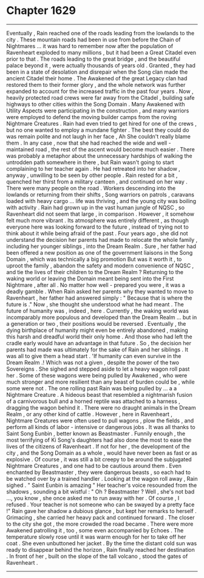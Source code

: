 
# Chapter 1629


---

Eventually , Rain reached one of the roads leading from the lowlands to the city . These mountain roads had been in use from before the Chain of Nightmares ... it was hard to remember now after the population of Ravenheart exploded to many millions , but it had been a Great Citadel even prior to that .
The roads leading to the great bridge , and the beautiful palace beyond it , were actually thousands of years old . Granted , they had been in a state of desolation and disrepair when the Song clan made the ancient Citadel their home .
The Awakened of the great Legacy clan had restored them to their former glory , and the whole network was further expanded to account for the increased traffic in the past four years .
Now , heavily protected road crews were far away from the Citadel , building safe highways to other cities within the Song Domain . Many Awakened with Utility Aspects were participating in the construction , and many warriors were employed to defend the moving builder camps from the roving Nightmare Creatures . Rain had even tried to get hired for one of the crews , but no one wanted to employ a mundane fighter .
The best they could do was remain polite and not laugh in her face ,
Ah
She couldn't really blame them . In any case , now that she had reached the wide and well - maintained road , the rest of the ascent would become much easier . There was probably a metaphor about the unnecessary hardships of walking the untrodden path somewhere in there , but Rain wasn't going to start complaining to her teacher again .
He had retreated into her shadow , anyway , unwilling to be seen by other people .
Rain rested for a bit , quenched her thirst from a military canteen , and continued on her way .
There were many people on the road . Workers descending into the lowlands or returning from their shifts , Song warriors on patrols , caravans loaded with heavy cargo ... life was thriving , and the young city was boiling with activity .
Rain had grown up in the vast human jungle of NQSC , so Ravenheart did not seem that large , in comparison . However , it somehow felt much more vibrant . Its atmosphere was entirely different , as though everyone here was looking forward to the future , instead of trying not to think about it while being afraid of the past .
Four years ago , she did not understand the decision her parents had made to relocate the whole family , including her younger siblings , into the Dream Realm . Sure , her father had been offered a new position as one of the government liaisons in the Song Domain , which was technically a big promotion
But was it worth it , to uproot the family , abandon the safety and modern convenience of NQSC , and tie the lives of their children to the Dream Realm ? Returning to the waking world or leaving the Domain meant being sent into the First Nightmare , after all . No matter how well - prepared you were , it was a deadly gamble .
When Rain asked her parents why they wanted to move to Ravenheart , her father had answered simply :
" Because that is where the future is ."
Now , she thought she understood what he had meant . The future of humanity was , indeed , here .
Currently , the waking world was incomparably more populous and developed than the Dream Realm ... but in a generation or two , their positions would be reversed . Eventually , the dying birthplace of humanity might even be entirely abandoned , making this harsh and dreadful world their only home .
And those who had left the cradle early would have an advantage in that future . So , the decision her parents had made was ultimately for the sake of Rain and her siblings . It was all to give them a head start .
'If humanity can even survive in the Dream Realm .!
Which was not a given , despite the power of the two Sovereigns .
She sighed and stepped aside to let a heavy wagon roll past her . Some of these wagons were being pulled by Awakened , who were much stronger and more resilient than any beast of burden could be , while some were not .
The one rolling past Rain was being pulled by ... a a Nightmare Creature .
A hideous beast that resembled a nightmarish fusion of a carnivorous bull and a horned reptile was attached to a harness , dragging the wagon behind it .
There were no draught animals in the Dream Realm , or any other kind of cattle . However , here in Ravenheart , Nightmare Creatures were often used to pull wagons , plow the fields , and perform all kinds of labor - intensive or dangerous jobs .
It was all thanks to Saint Song Eunbin , better known as Beastmaster . Funnily enough , the most terrifying of Ki Song's daughters had also done the most to ease the lives of the citizens of Ravenheart . If not for her , the development of the city , and the Song Domain as a whole , would have never been as fast or as explosive .
Of course , it was still a bit creepy to be around the subjugated Nightmare Creatures , and one had to be cautious around them . Even enchanted by Beastmaster , they were dangerous beasts , so each had to be watched over by a trained handler .
Looking at the wagon roll away , Rain sighed .
" Saint Eunbin is amazing "
Her teacher's voice resounded from the shadows , sounding a bit wistful :
" Oh ? Beastmaster ? Well , she's not bad ..., you know , she once asked me to run away with her . Of course , I refused . Your teacher is not someone who can be swayed by a pretty face !"
Rain gave her shadow a dubious glance , but kept her remarks to herself .
Grimacing , she carried her heavy pack and continued forward .
The closer to the city she got , the more crowded the road became . There were more Awakened patrolling it , too , some even accompanied by Echoes . The temperature slowly rose until it was warm enough for her to take off her coat . She even unbuttoned her jacket .
By the time the distant cold sun was ready to disappear behind the horizon , Rain finally reached her destination .
In front of her , built on the slope of the tall volcano , stood the gates of Ravenheart .

---

